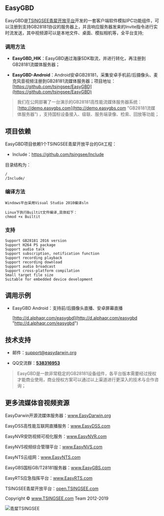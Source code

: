 ## EasyGBD ##

EasyGBD是[TSINGSEE青犀开放平台](http://open.tsingsee.com "TSINGSEE青犀开放平台")开发的一套客户端软件模拟IPC功能组件，可以注册到支持GB28181协议的服务器上，并且响应服务器发来的Invite指令进行实时流发送，其中视频源可以是本地文件、桌面、模拟相机等，全平台支持;


### 调用方法 ###

- **EasyGBD_HIK**：EasyGBD通过海康SDK取流，并进行转化，再注册到GB28181流媒体服务器；

- **EasyGBD-Android**：Android安卓GB28181，采集安卓手机前/后摄像头、麦克风音视频注册到GB28181流媒体服务器；项目地址：[https://github.com/tsingsee/EasyGBD](https://github.com/tsingsee/EasyGBD)

<!--- **EasyGBD-iOS**：iOS苹果RTMP直播推流，采集苹果手机前/后摄像头、麦克风音视频注册到GB28181流媒体服务器；项目地址：[https://github.com/tsingsee/EasyGBD-iOS](https://github.com/tsingsee/EasyGBD-iOS "EasyGBD-iOS")
-->

> 我们在公网部署了一台演示的GB28181高性能流媒体服务器系统：[http://demo.easygbs.com](http://demo.easygbs.com "GB28181流媒体服务器") ，支持国标设备接入、级联、服务端录像、检索、回放等功能；


## 项目依赖

EasyGBD项目依赖1个TSINGSEE青犀开放平台的Git工程：

- Include：https://github.com/tsingsee/Include

目录结构为：

	/
	/Include/
	


### 编译方法 ###

	Windows平台采用Visual Studio 2010编译sln

	Linux下执行Builtit文件编译,具体如下：
	chmod +x Builtit
		
### 支持 ###

	Support GB28181 2016 version
	Support H264 PS package
	Support audio talk
	Support subscription, notification function
	Support recording playback
	Support recording download
	Support audio broadcast
	Support cross-platform compilation
	Small target file size
	Suitable for embedded device development

## 调用示例 ##

- EasyGBD Android：支持前/后摄像头直播、安卓屏幕直播

	[http://d.alphaqr.com/easygbd](http://d.alphaqr.com/easygbd "http://d.alphaqr.com/easygbd")

	<!--
	![EasyGBD Android](http://www.easydarwin.org/github/images/easyrtmpfirim20170409.png)
	-->

<!--
- EasyGBD iOS：支持前/后摄像头直播

	[https://itunes.apple.com/us/app/easyrtmp/id1222410811?mt=8](https://itunes.apple.com/us/app/easyrtmp/id1222410811?mt=8 "EasyGBD_iOS")

	![](http://www.easydarwin.org/github/images/easyrtmpios20170409.png)
-->

## 技术支持 ##

- 邮件：[support@easydarwin.org](mailto:support@easydarwin.org) 

- QQ交流群：<a href="https://jq.qq.com/?_wv=1027&k=5dkmdix" title="EasyGBD" target="_blank">**538316953**</a>

> EasyGBD是一款非常稳定的GB28181设备组件，各平台版本需要经过授权才能商业使用，商业授权方案可以通过以上渠道进行更深入的技术与合作咨询；


## 更多流媒体音视频资源

EasyDarwin开源流媒体服务器：<a href="http://www.easydarwin.org" target="_blank" title="EasyDarwin开源流媒体服务器">www.EasyDarwin.org</a>

EasyDSS高性能互联网直播服务：<a href="http://www.easydss.com" target="_blank" title="EasyDSS高性能互联网直播服务">www.EasyDSS.com</a>

EasyNVR安防视频可视化服务：<a href="http://www.easynvr.com" target="_blank" title="EasyNVR安防视频可视化服务">www.EasyNVR.com</a>

EasyNVS视频综合管理平台：<a href="http://www.easynvs.com" target="_blank" title="EasyNVS视频综合管理平台">www.EasyNVS.com</a>

EasyNTS云组网：<a href="http://www.easynts.com" target="_blank" title="EasyNTS云组网">www.EasyNTS.com</a>

EasyGBS国标GB/T28181服务器：<a href="http://www.easygbs.com" target="_blank" title="EasyGBS国标GB/T28181视频服务器">www.EasyGBS.com</a>

EasyRTS应急指挥平台：<a href="http://www.easyrts.com" target="_blank" title="EasyRTS应急指挥平台">www.EasyRTS.com</a>

TSINGSEE青犀开放平台：<a href="http://open.tsingsee.com" target="_blank" title="TSINGSEE青犀开放平台">open.TSINGSEE.com</a>

Copyright © <a href="http://www.tsingsee.com" target="_blank" title="青犀TSINGSEE">www.TSINGSEE.com</a> Team 2012-2019

![青犀TSINGSEE](http://www.easydarwin.org/public/images/tsingsee_qrcode_160.jpg)
